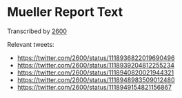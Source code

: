 # Mueller Report Text

Transcribed by [2600](http://twitter.com/2600)

Relevant tweets:
* https://twitter.com/2600/status/1118936822019690496
* https://twitter.com/2600/status/1118939204812255234
* https://twitter.com/2600/status/1118940820021944321
* https://twitter.com/2600/status/1118948983509012480
* https://twitter.com/2600/status/1118949154821156867
